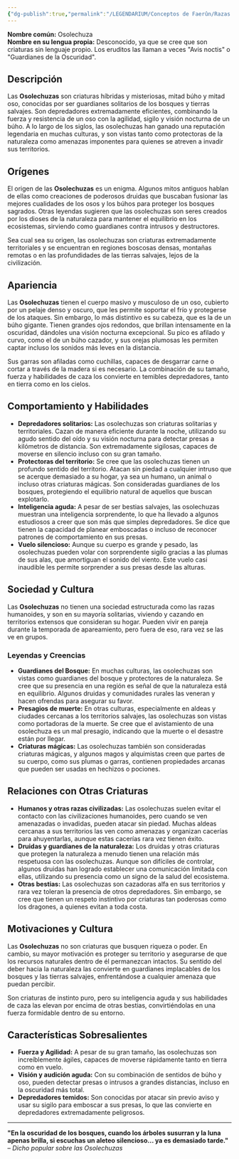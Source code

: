 ```yaml
---
{"dg-publish":true,"permalink":"/LEGENDARIUM/Conceptos de Faerûn/Razas y especies/Osolechuza/"}
---
```


**Nombre común:** Osolechuza  
**Nombre en su lengua propia:** Desconocido, ya que se cree que son criaturas sin lenguaje propio. Los eruditos las llaman a veces "Avis noctis" o "Guardianes de la Oscuridad".

## Descripción

Las **Osolechuzas** son criaturas híbridas y misteriosas, mitad búho y mitad oso, conocidas por ser guardianes solitarios de los bosques y tierras salvajes. Son depredadores extremadamente eficientes, combinando la fuerza y resistencia de un oso con la agilidad, sigilo y visión nocturna de un búho. A lo largo de los siglos, las osolechuzas han ganado una reputación legendaria en muchas culturas, y son vistas tanto como protectoras de la naturaleza como amenazas imponentes para quienes se atreven a invadir sus territorios.

## Orígenes

El origen de las **Osolechuzas** es un enigma. Algunos mitos antiguos hablan de ellas como creaciones de poderosos druidas que buscaban fusionar las mejores cualidades de los osos y los búhos para proteger los bosques sagrados. Otras leyendas sugieren que las osolechuzas son seres creados por los dioses de la naturaleza para mantener el equilibrio en los ecosistemas, sirviendo como guardianes contra intrusos y destructores.

Sea cual sea su origen, las osolechuzas son criaturas extremadamente territoriales y se encuentran en regiones boscosas densas, montañas remotas o en las profundidades de las tierras salvajes, lejos de la civilización.

## Apariencia

Las **Osolechuzas** tienen el cuerpo masivo y musculoso de un oso, cubierto por un pelaje denso y oscuro, que les permite soportar el frío y protegerse de los ataques. Sin embargo, lo más distintivo es su cabeza, que es la de un búho gigante. Tienen grandes ojos redondos, que brillan intensamente en la oscuridad, dándoles una visión nocturna excepcional. Su pico es afilado y curvo, como el de un búho cazador, y sus orejas plumosas les permiten captar incluso los sonidos más leves en la distancia.

Sus garras son afiladas como cuchillas, capaces de desgarrar carne o cortar a través de la madera si es necesario. La combinación de su tamaño, fuerza y habilidades de caza los convierte en temibles depredadores, tanto en tierra como en los cielos.

## Comportamiento y Habilidades

- **Depredadores solitarios:** Las osolechuzas son criaturas solitarias y territoriales. Cazan de manera eficiente durante la noche, utilizando su agudo sentido del oído y su visión nocturna para detectar presas a kilómetros de distancia. Son extremadamente sigilosas, capaces de moverse en silencio incluso con su gran tamaño.
- **Protectoras del territorio:** Se cree que las osolechuzas tienen un profundo sentido del territorio. Atacan sin piedad a cualquier intruso que se acerque demasiado a su hogar, ya sea un humano, un animal o incluso otras criaturas mágicas. Son consideradas guardianes de los bosques, protegiendo el equilibrio natural de aquellos que buscan explotarlo.
- **Inteligencia aguda:** A pesar de ser bestias salvajes, las osolechuzas muestran una inteligencia sorprendente, lo que ha llevado a algunos estudiosos a creer que son más que simples depredadores. Se dice que tienen la capacidad de planear emboscadas o incluso de reconocer patrones de comportamiento en sus presas.
- **Vuelo silencioso:** Aunque su cuerpo es grande y pesado, las osolechuzas pueden volar con sorprendente sigilo gracias a las plumas de sus alas, que amortiguan el sonido del viento. Este vuelo casi inaudible les permite sorprender a sus presas desde las alturas.

## Sociedad y Cultura

Las **Osolechuzas** no tienen una sociedad estructurada como las razas humanoides, y son en su mayoría solitarias, viviendo y cazando en territorios extensos que consideran su hogar. Pueden vivir en pareja durante la temporada de apareamiento, pero fuera de eso, rara vez se las ve en grupos.

### Leyendas y Creencias

- **Guardianes del Bosque:** En muchas culturas, las osolechuzas son vistas como guardianes del bosque y protectores de la naturaleza. Se cree que su presencia en una región es señal de que la naturaleza está en equilibrio. Algunos druidas y comunidades rurales las veneran y hacen ofrendas para asegurar su favor.
- **Presagios de muerte:** En otras culturas, especialmente en aldeas y ciudades cercanas a los territorios salvajes, las osolechuzas son vistas como portadoras de la muerte. Se cree que el avistamiento de una osolechuza es un mal presagio, indicando que la muerte o el desastre están por llegar.
- **Criaturas mágicas:** Las osolechuzas también son consideradas criaturas mágicas, y algunos magos y alquimistas creen que partes de su cuerpo, como sus plumas o garras, contienen propiedades arcanas que pueden ser usadas en hechizos o pociones.

## Relaciones con Otras Criaturas

- **Humanos y otras razas civilizadas:** Las osolechuzas suelen evitar el contacto con las civilizaciones humanoides, pero cuando se ven amenazadas o invadidas, pueden atacar sin piedad. Muchas aldeas cercanas a sus territorios las ven como amenazas y organizan cacerías para ahuyentarlas, aunque estas cacerías rara vez tienen éxito.
- **Druidas y guardianes de la naturaleza:** Los druidas y otras criaturas que protegen la naturaleza a menudo tienen una relación más respetuosa con las osolechuzas. Aunque son difíciles de controlar, algunos druidas han logrado establecer una comunicación limitada con ellas, utilizando su presencia como un signo de la salud del ecosistema.
- **Otras bestias:** Las osolechuzas son cazadoras alfa en sus territorios y rara vez toleran la presencia de otros depredadores. Sin embargo, se cree que tienen un respeto instintivo por criaturas tan poderosas como los dragones, a quienes evitan a toda costa.

## Motivaciones y Cultura

Las **Osolechuzas** no son criaturas que busquen riqueza o poder. En cambio, su mayor motivación es proteger su territorio y asegurarse de que los recursos naturales dentro de él permanezcan intactos. Su sentido del deber hacia la naturaleza las convierte en guardianes implacables de los bosques y las tierras salvajes, enfrentándose a cualquier amenaza que puedan percibir.

Son criaturas de instinto puro, pero su inteligencia aguda y sus habilidades de caza las elevan por encima de otras bestias, convirtiéndolas en una fuerza formidable dentro de su entorno.

## Características Sobresalientes

- **Fuerza y Agilidad:** A pesar de su gran tamaño, las osolechuzas son increíblemente ágiles, capaces de moverse rápidamente tanto en tierra como en vuelo.
- **Visión y audición aguda:** Con su combinación de sentidos de búho y oso, pueden detectar presas o intrusos a grandes distancias, incluso en la oscuridad más total.
- **Depredadores temidos:** Son conocidas por atacar sin previo aviso y usar su sigilo para emboscar a sus presas, lo que las convierte en depredadores extremadamente peligrosos.

---

**"En la oscuridad de los bosques, cuando los árboles susurran y la luna apenas brilla, si escuchas un aleteo silencioso... ya es demasiado tarde."** – *Dicho popular sobre las Osolechuzas*

